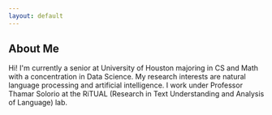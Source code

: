```yaml
---
layout: default
---
```


## About Me


Hi! I'm currently a senior at University of Houston majoring in CS and Math with a concentration in Data Science. My research interests are natural language processing and artificial intelligence. I work under Professor Thamar Solorio at the RiTUAL (Research in Text Understanding and Analysis of Language) lab.

